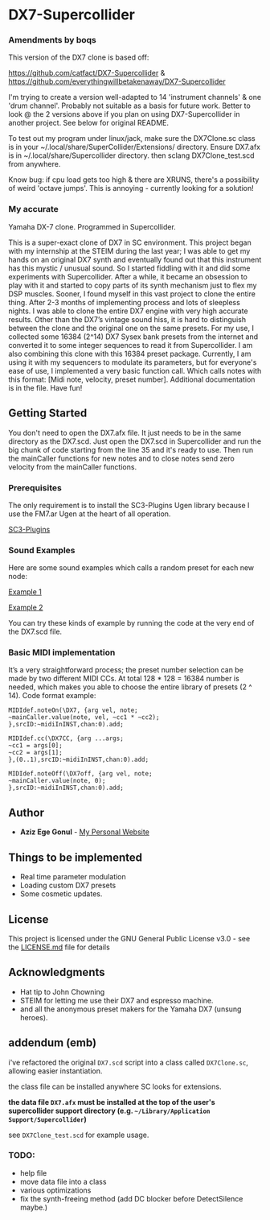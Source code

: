 # DX7-Supercollider
### Amendments by boqs
This version of the DX7 clone is based off:

https://github.com/catfact/DX7-Supercollider
&
https://github.com/everythingwillbetakenaway/DX7-Supercollider

I'm trying to create a version well-adapted to 14 'instrument
channels' & one 'drum channel'.  Probably not suitable as a basis for
future work.  Better to look @ the 2 versions above if you plan on
using DX7-Supercollider in another project.  See below for original
README.

To test out my program under linux/jack, make sure the DX7Clone.sc
class is in your ~/.local/share/SuperCollider/Extensions/ directory.
Ensure DX7.afx is in ~/.local/share/Supercollider directory. then
sclang DX7Clone_test.scd from anywhere.

Know bug: if cpu load gets too high & there are XRUNS, there's a
possibility of weird 'octave jumps'.  This is annoying - currently
looking for a solution!

### My accurate
Yamaha DX-7 clone. Programmed in Supercollider.

This is a super-exact clone of DX7 in SC environment. This project began with my internship at the STEIM during the last year; I was able to get my hands on an original DX7 synth and eventually found out that this instrument has this mystic / unusual sound. So I started fiddling with it and did some experiments with Supercollider. After a while, it became an obsession to play with it and started to copy parts of its synth mechanism just to flex my DSP muscles. Sooner, I found myself in this vast project to clone the entire thing. After 2-3 months of implementing process and lots of sleepless nights. I was able to clone the entire DX7 engine with very high accurate results. Other than the DX7’s vintage sound hiss, it is hard to distinguish between the clone and the original one on the same presets. For my use, I collected some 16384 (2^14) DX7 Sysex bank presets from the internet and converted it to some integer sequences to read it from Supercollider. I am also combining this clone with this 16384 preset package. Currently, I am using it with my sequencers to modulate its parameters, but for everyone's ease of use, I implemented a very basic function call. Which calls notes with this format: [Midi note, velocity, preset number]. Additional documentation is in the file. Have fun!

## Getting Started

You don't need to open the DX7.afx file. It just needs to be in the same directory as the DX7.scd. Just open the DX7.scd in Supercollider and run the big chunk of code starting from the line 35 and it's ready to use. Then run the mainCaller functions for new notes and to close notes send zero velocity from the mainCaller functions.

### Prerequisites

The only requirement is to install the SC3-Plugins Ugen library because I use the FM7.ar Ugen at the heart of all operation.

[SC3-Plugins](https://github.com/supercollider/sc3-plugins)

### Sound Examples

Here are some sound examples which calls a random preset for each new node:

[Example 1](https://soundcloud.com/ewbta/dx-7-sc-clone-demo-2)

[Example 2](https://soundcloud.com/ewbta/dx7-clone-sounds)

You can try these kinds of example by running the code at the very end of the DX7.scd file.


### Basic MIDI implementation

It’s a very straightforward process; the preset number selection can be made by two different MIDI CCs. At total 128 * 128 = 16384 number is needed, which makes you able to choose the entire library of presets (2 ^ 14).
Code format example:

```
MIDIdef.noteOn(\DX7, {arg vel, note;
~mainCaller.value(note, vel, ~cc1 * ~cc2);
},srcID:~midiInINST,chan:0).add;

MIDIdef.cc(\DX7CC, {arg ...args;
~cc1 = args[0];
~cc2 = args[1];
},(0..1),srcID:~midiInINST,chan:0).add;

MIDIdef.noteOff(\DX7off, {arg vel, note;
~mainCaller.value(note, 0);
},srcID:~midiInINST,chan:0).add;
```


## Author

* **Aziz Ege Gonul** - [My Personal Website](http://www.egegonul.com)

## Things to be implemented

* Real time parameter modulation
* Loading custom DX7 presets
* Some cosmetic updates.

## License

This project is licensed under the GNU General Public License v3.0 - see the [LICENSE.md](LICENSE.md) file for details


## Acknowledgments

* Hat tip to John Chowning
* STEIM for letting me use their DX7 and espresso machine.
* and all the anonymous preset makers for the Yamaha DX7 (unsung heroes).
## addendum (emb)

i've refactored the original `DX7.scd` script into a class called `DX7Clone.sc`, allowing easier instantiation.

the class file can be installed anywhere SC looks for extensions.

**the data file `DX7.afx` must be installed at the top of the user's supercollider support directory (e.g. `~/Library/Application Support/Supercollider`)**


see `DX7Clone_test.scd` for example usage.


### TODO:
- help file
- move data file into a class
- various optimizations
- fix the synth-freeing method (add DC blocker before DetectSilence maybe.)
